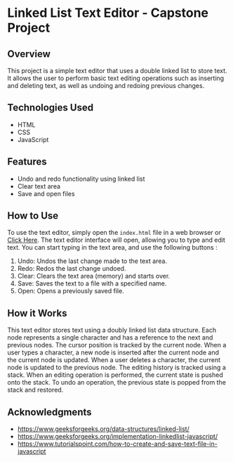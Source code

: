 # Linked List Text Editor - Capstone Project

## Overview

This project is a simple text editor that uses a double linked list to store text. It allows the user to perform basic text editing operations such as inserting and deleting text, as well as undoing and redoing previous changes.

## Technologies Used

- HTML
- CSS
- JavaScript

## Features

- Undo and redo functionality using linked list
- Clear text area
- Save and open files

## How to Use

To use the text editor, simply open the `index.html` file in a web browser or [Click Here](https://indexposition.github.io/Linked-List-Text-Editor/). The text editor interface will open, allowing you to type and edit text.
You can start typing in the text area, and use the following buttons :

1. Undo: Undos the last change made to the text area.
2. Redo: Redos the last change undoed.
3. Clear: Clears the text area (memory) and starts over.
4. Save: Saves the text to a file with a specified name.
5. Open: Opens a previously saved file.

## How it Works

This text editor stores text using a doubly linked list data structure. Each node represents a single character and has a reference to the next and previous nodes. The cursor position is tracked by the current node. When a user types a character, a new node is inserted after the current node and the current node is updated. When a user deletes a character, the current node is updated to the previous node. The editing history is tracked using a stack. When an editing operation is performed, the current state is pushed onto the stack. To undo an operation, the previous state is popped from the stack and restored.

## Acknowledgments

- https://www.geeksforgeeks.org/data-structures/linked-list/
- https://www.geeksforgeeks.org/implementation-linkedlist-javascript/
- https://www.tutorialspoint.com/how-to-create-and-save-text-file-in-javascript
